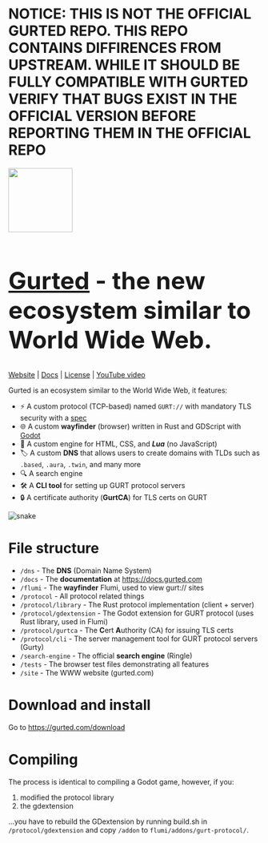 # NOTICE: THIS IS NOT THE OFFICIAL GURTED REPO. THIS REPO CONTAINS DIFFIRENCES FROM UPSTREAM. WHILE IT SHOULD BE FULLY COMPATIBLE WITH GURTED VERIFY THAT BUGS EXIST IN THE OFFICIAL VERSION BEFORE REPORTING THEM IN THE OFFICIAL REPO
<img style="width: 128px; height: 128px" src="site/static/favicon.svg" /><h1 style="font-size: 48px"><a href="https://gurted.com">Gurted</a> - the new ecosystem similar to World Wide Web.</h1>

[Website](https://gurted.com/) | [Docs](https://docs.gurted.com/) | [License](LICENSE) | [YouTube video](https://www.youtube.com)

Gurted is an ecosystem similar to the World Wide Web, it features:
- ⚡ A custom protocol (TCP-based) named `GURT://` with mandatory TLS security with a [spec](docs.gurted.com)
- 🌐 A custom **wayfinder** (browser) written in Rust and GDScript with [Godot](https://godotengine.org/)
- 📄 A custom engine for HTML, CSS, and ***Lua*** (no JavaScript)
- 🏷️ A custom **DNS** that allows users to create domains with TLDs such as `.based`, `.aura`, `.twin`, and many more
- 🔍 A search engine
- 🛠️ A **CLI tool** for setting up GURT protocol servers
- 🔒 A certificate authority (**GurtCA**) for TLS certs on GURT

![snake](https://github.com/user-attachments/assets/d4d10cf2-ff87-4af3-9a38-0ebdc0fadc71)

# File structure
- `/dns` - The **DNS** (Domain Name System)
- `/docs` - The **documentation** at https://docs.gurted.com
- `/flumi` - The **wayfinder** Flumi, used to view gurt:// sites
- `/protocol` - All protocol related things
- `/protocol/library` - The Rust protocol implementation (client + server)
- `/protocol/gdextension` - The Godot extension for GURT protocol (uses Rust library, used in Flumi)
- `/protocol/gurtca` - The **C**ert **A**uthority (CA) for issuing TLS certs
- `/protocol/cli` - The server management tool for GURT protocol servers (Gurty)
- `/search-engine` - The official **search engine** (Ringle)
- `/tests` - The browser test files demonstrating all features
- `/site` - The WWW website (gurted.com)

# Download and install
Go to https://gurted.com/download

# Compiling
The process is identical to compiling a Godot game, however, if you:
1) modified the protocol library
2) the gdextension

...you have to rebuild the GDextension by running build.sh in `/protocol/gdextension` and copy `/addon` to `flumi/addons/gurt-protocol/`.
